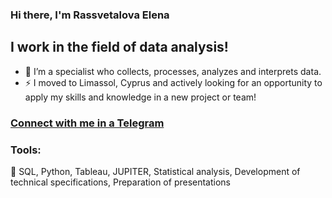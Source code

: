 ### Hi there, I'm Rassvetalova Elena
## I work in the field of data analysis!
- 🌱 I’m a specialist who collects, processes, analyzes and interprets data.
- ⚡ I moved to Limassol, Cyprus and actively looking for an opportunity to apply my skills and knowledge in a new project or team!

### [Connect with me in a Telegram](https://t.me/rassvev "Connect with me")

### Tools:
👀 SQL, Python, Tableau, JUPITER, Statistical analysis, Development of technical specifications, Preparation of presentations


<!---
RassvetalovaElena/RassvetalovaElena is a ✨ special ✨ repository because its `README.md` (this file) appears on your GitHub profile.
You can click the Preview link to take a look at your changes.
--->
